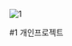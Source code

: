 ![1](https://github.com/rodlsdyd/set/assets/54784395/513947f4-bab3-4a39-8798-7601150f3e30)


#1 개인프로젝트 

